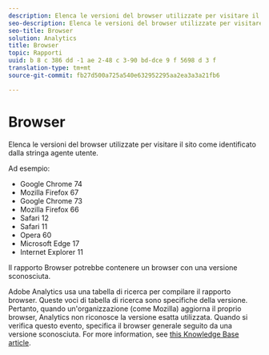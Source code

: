 ```yaml
---
description: Elenca le versioni del browser utilizzate per visitare il sito come identificato dalla stringa agente utente.
seo-description: Elenca le versioni del browser utilizzate per visitare il sito come identificato dalla stringa agente utente.
seo-title: Browser
solution: Analytics
title: Browser
topic: Rapporti
uuid: b 8 c 386 dd -1 ae 2-48 c 3-90 bd-dce 9 f 5698 d 3 f
translation-type: tm+mt
source-git-commit: fb27d500a725a540e632952295aa2ea3a3a21fb6

---
```



# Browser

Elenca le versioni del browser utilizzate per visitare il sito come identificato dalla stringa agente utente.

Ad esempio:

* Google Chrome 74
* Mozilla Firefox 67
* Google Chrome 73
* Mozilla Firefox 66
* Safari 12
* Safari 11
* Opera 60
* Microsoft Edge 17
* Internet Explorer 11

Il rapporto Browser potrebbe contenere un browser con una versione sconosciuta.

Adobe Analytics usa una tabella di ricerca per compilare il rapporto browser. Queste voci di tabella di ricerca sono specifiche della versione. Pertanto, quando un'organizzazione (come Mozilla) aggiorna il proprio browser, Analytics non riconosce la versione esatta utilizzata. Quando si verifica questo evento, specifica il browser generale seguito da una versione sconosciuta. For more information, see [this Knowledge Base article](https://helpx.adobe.com/analytics/kb/browser-unknown-version.html).

